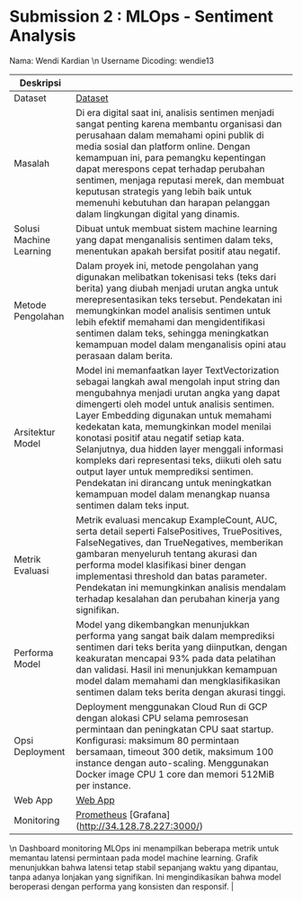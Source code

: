 # Submission 2 : MLOps - Sentiment Analysis

Nama: Wendi Kardian \n
Username Dicoding: wendie13


| Deskripsi | |
|--|--|
| Dataset | [Dataset](https://www.kaggle.com/datasets/dineshpiyasamara/sentiment-analysis-dataset) |
| Masalah | Di era digital saat ini, analisis sentimen menjadi sangat penting karena membantu organisasi dan perusahaan dalam memahami opini publik di media sosial dan platform online. Dengan kemampuan ini, para pemangku kepentingan dapat merespons cepat terhadap perubahan sentimen, menjaga reputasi merek, dan membuat keputusan strategis yang lebih baik untuk memenuhi kebutuhan dan harapan pelanggan dalam lingkungan digital yang dinamis. |
| Solusi Machine Learning | Dibuat untuk membuat sistem machine learning yang dapat menganalisis sentimen dalam teks, menentukan apakah bersifat positif atau negatif. |
| Metode Pengolahan | Dalam proyek ini, metode pengolahan yang digunakan melibatkan tokenisasi teks (teks dari berita) yang diubah menjadi urutan angka untuk merepresentasikan teks tersebut. Pendekatan ini memungkinkan model analisis sentimen untuk lebih efektif memahami dan mengidentifikasi sentimen dalam teks, sehingga meningkatkan kemampuan model dalam menganalisis opini atau perasaan dalam berita. |
| Arsitektur Model | Model ini memanfaatkan layer TextVectorization sebagai langkah awal mengolah input string dan mengubahnya menjadi urutan angka yang dapat dimengerti oleh model untuk analisis sentimen. Layer Embedding digunakan untuk memahami kedekatan kata, memungkinkan model menilai konotasi positif atau negatif setiap kata. Selanjutnya, dua hidden layer menggali informasi kompleks dari representasi teks, diikuti oleh satu output layer untuk memprediksi sentimen. Pendekatan ini dirancang untuk meningkatkan kemampuan model dalam menangkap nuansa sentimen dalam teks input. |
| Metrik Evaluasi | Metrik evaluasi mencakup ExampleCount, AUC, serta detail seperti FalsePositives, TruePositives, FalseNegatives, dan TrueNegatives, memberikan gambaran menyeluruh tentang akurasi dan performa model klasifikasi biner dengan implementasi threshold dan batas parameter. Pendekatan ini memungkinkan analisis mendalam terhadap kesalahan dan perubahan kinerja yang signifikan. |
| Performa Model | Model yang dikembangkan menunjukkan performa yang sangat baik dalam memprediksi sentimen dari teks berita yang diinputkan, dengan keakuratan mencapai 93% pada data pelatihan dan validasi. Hasil ini menunjukkan kemampuan model dalam memahami dan mengklasifikasikan sentimen dalam teks berita dengan akurasi tinggi. |
| Opsi Deployment | Deployment menggunakan Cloud Run di GCP dengan alokasi CPU selama pemrosesan permintaan dan peningkatan CPU saat startup. Konfigurasi: maksimum 80 permintaan bersamaan, timeout 300 detik, maksimum 100 instance dengan auto-scaling. Menggunakan Docker image  CPU 1 core dan memori 512MiB per instance. |
| Web App | [Web App](https://sentiment-546041470502.asia-southeast2.run.app/v1/models/sentiment/metadata) |
| Monitoring | [Prometheus](https://monitoring-546041470502.asia-southeast2.run.app/) [Grafana] (http://34.128.78.227:3000/)
\n
Dashboard monitoring MLOps ini menampilkan beberapa metrik untuk memantau latensi permintaan pada model machine learning. Grafik menunjukkan bahwa latensi tetap stabil sepanjang waktu yang dipantau, tanpa adanya lonjakan yang signifikan. Ini mengindikasikan bahwa model beroperasi dengan performa yang konsisten dan responsif.
 |